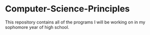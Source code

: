 # Computer-Science-Principles
This repository contains all of the programs I will be working on in my sophomore year of high school.  
